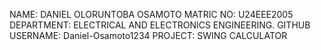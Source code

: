 NAME: DANIEL OLORUNTOBA OSAMOTO
MATRIC NO: U24EEE2005
DEPARTMENT: ELECTRICAL AND ELECTRONICS ENGINEERING.
GITHUB USERNAME: Daniel-Osamoto1234
PROJECT: SWING CALCULATOR
